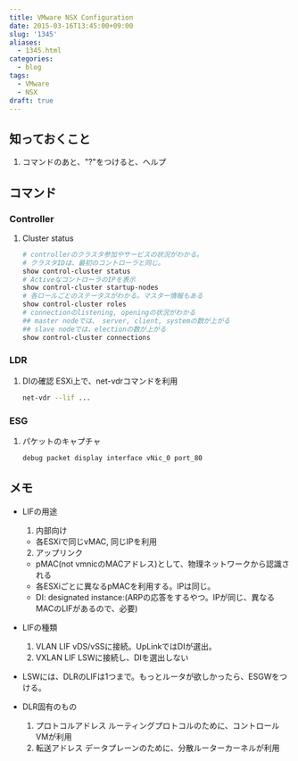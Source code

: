 ```yaml
---
title: VMware NSX Configuration
date: 2015-03-16T13:45:00+09:00
slug: '1345'
aliases:
  - 1345.html
categories:
  - blog
tags:
  - VMware
  - NSX
draft: true
---
```



## 知っておくこと
1. コマンドのあと、"?"をつけると、ヘルプ

## コマンド
### Controller
1. Cluster status

      ```sh
      # controllerのクラスタ参加やサービスの状況がわかる。
      # クラスタIDは、最初のコントローラと同じ。
      show control-cluster status
      # ActiveなコントローラのIPを表示
      show control-cluster startup-nodes
      # 各ロールごとのステータスがわかる。マスター情報もある
      show control-cluster roles
      # connectionのlistening, openingの状況がわかる
      ## master nodeでは、 server, client, systemの数が上がる
      ## slave nodeでは、electionの数が上がる
      show control-cluster connections
      ```

### LDR
1. DIの確認
  ESXi上で、net-vdrコマンドを利用

    ```sh
    net-vdr --lif ...
    ```

### ESG
1. パケットのキャプチャ

    ```sh
    debug packet display interface vNic_0 port_80
    ```

## メモ
- LIFの用途
  1. 内部向け
    - 各ESXiで同じvMAC, 同じIPを利用
  2. アップリンク
    - pMAC(not vmnicのMACアドレス)として、物理ネットワークから認識される
    - 各ESXiごとに異なるpMACを利用する。IPは同じ。
    - DI: designated instance:(ARPの応答をするやつ。IPが同じ、異なるMACのLIFがあるので、必要)
- LIFの種類
  1. VLAN LIF
    vDS/vSSに接続。UpLinkではDIが選出。
  2. VXLAN LIF
    LSWに接続し、DIを選出しない
- LSWには、DLRのLIFは1つまで。もっとルータが欲しかったら、ESGWをつける。
  

- DLR固有のもの
  1. プロトコルアドレス
    ルーティングプロトコルのために、コントロールVMが利用
  2. 転送アドレス
    データプレーンのために、分散ルーターカーネルが利用
